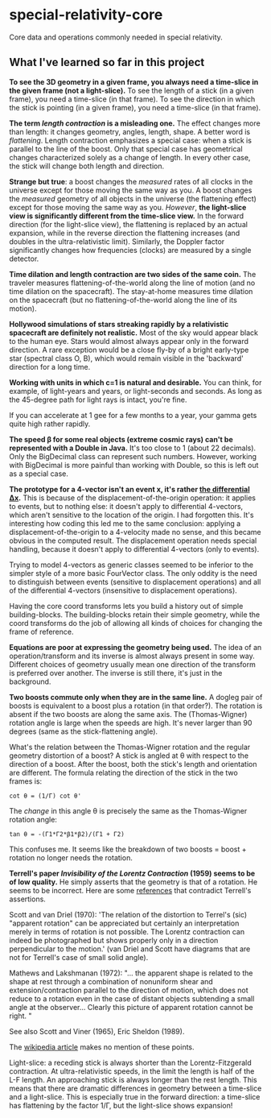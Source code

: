 # special-relativity-core
Core data and operations commonly needed in special relativity.

## What I've learned so far in this project

**To see the 3D geometry in a given frame, you always need a time-slice in the given frame (not a light-slice).**
To see the length of a stick (in a given frame), you need a time-slice (in that frame).
To see the direction in which the stick is pointing (in a given frame), you need a time-slice (in that frame).


**The term *length contraction* is a misleading one.**
The effect changes more than length: it changes geometry, angles, length, shape.
A better word is *flattening*.
Length contraction emphasizes a special case: when a stick is parallel to the line of the boost.
Only that special case has geometrical changes characterized solely as a change of length.
In every other case, the stick will change both length and direction.



**Strange but true**: a boost changes the *measured* rates of all clocks in the universe except for those moving the same way as you. 
A boost changes the *measured* geometry of all objects in the universe (the flattening effect) except for those moving the same way as you.
*However*, **the light-slice view is significantly different from the time-slice view.** 
In the forward direction (for the light-slice view), the flattening is replaced by an actual expansion, while in the reverse direction 
the flattening increases (and doubles in the ultra-relativistic limit). 
Similarly, the Doppler factor significantly changes how frequencies (clocks) are measured by a single detector.


**Time dilation and length contraction are two sides of the same coin.**
The traveler measures flattening-of-the-world along the line of motion (and no time dilation on the spacecraft). 
The stay-at-home measures time dilation on the spacecraft (but no flattening-of-the-world along the line of its motion).



**Hollywood simulations of stars streaking rapidly by a relativistic spacecraft are definitely not realistic.** 
Most of the sky would appear black to the human eye.
Stars would almost always appear only in the forward direction. 
A rare exception would be a close fly-by of a bright early-type star (spectral class O, B), which would 
remain visible in the 'backward' direction for a long time.


**Working with units in which c=1 is natural and desirable.**
You can think, for example, of light-years and years, or light-seconds and seconds.
As long as the 45-degree path for light rays is intact, you're fine.


If you can accelerate at 1 gee for a few months to a year, your gamma gets quite high rather rapidly.


**The speed β for some real objects (extreme cosmic rays) can't be represented with a Double in Java.**
It's too close to 1 (about 22 decimals). Only the BigDecimal class can represent such numbers.
However, working with BigDecimal is more painful than working with Double, so this is 
left out as a special case.


**The prototype for a 4-vector isn't an event x, it's rather
<a href='http://www.scholarpedia.org/article/Special_relativity:_mechanics'>the differential Δx</a>.**
This is because of the displacement-of-the-origin operation: it applies to events, but to nothing else:
it doesn't apply to differential 4-vectors, which aren't sensitive to the location of the origin.
I had forgotten this.
It's interesting how coding this led me to the same conclusion: applying a displacement-of-the-origin 
to a 4-velocity made no sense, and this became obvious in the computed result.
The displacement operation needs special handling, because it doesn't apply to differential 4-vectors (only to events).


Trying to model 4-vectors as generic classes seemed to be inferior to the simpler style of a more basic FourVector class. 
The only oddity is the need to distinguish between events (sensitive to displacement operations) and all of the differential 4-vectors (insensitive to displacement operations).


Having the core coord transforms lets you build a history out of simple building-blocks.
The building-blocks retain their simple geometry, while the coord transforms do the job of allowing 
all kinds of choices for changing the frame of reference.


**Equations are poor at expressing the geometry being used.**
The idea of an operation/transform and its inverse is almost always present in some way.
Different choices of geometry usually mean one direction of the transform is preferred over another.
The inverse is still there, it's just in the background.



**Two boosts commute only when they are in the same line.**
A dogleg pair of boosts is equivalent to a boost plus a rotation (in that order?).
The rotation is absent if the two boosts are along the same axis.
The (Thomas-Wigner) rotation angle is large when the speeds are high.
It's never larger than 90 degrees (same as the stick-flattening angle).

What's the relation between the Thomas-Wigner rotation and the regular geometry distortion of a boost?
A stick is angled at θ with respect to the direction of a boost.
After the boost, both the stick's length and orientation are different.
The formula relating the direction of the stick in the two frames is:
```
cot θ = (1/Γ) cot θ' 
```
The *change* in this angle θ is precisely the same as the Thomas-Wigner rotation angle:
```
tan θ = -(Γ1*Γ2*β1*β2)/(Γ1 + Γ2)
```
This confuses me. It seems like the breakdown of two boosts = boost + rotation no longer needs the rotation. 
  
 

**Terrell's paper *Invisibility of the Lorentz Contraction* (1959) seems to be of low quality.**
He simply asserts that the geometry is that of a rotation. He seems to be incorrect.
Here are some <a href='https://github.com/johanley/special-relativity-core/blob/master/notes/references.txt'>references</a> that contradict Terrell's assertions.

Scott and van Driel (1970):
  'The relation of the distortion to Terrel's (sic) "apparent rotation" can be appreciated but 
  certainly an interpretation merely in terms of rotation is not possible. The Lorentz contraction 
  can indeed be photographed but shows properly only in a direction perpendicular to the motion.'
  (van Driel and Scott have diagrams that are not for Terrell's case of small solid angle).
  
Mathews and Lakshmanan (1972): 
  "... the apparent shape is related to the shape at rest through a combination of nonuniform shear and 
  extension/contraction parallel to the direction of motion, which does not reduce to a rotation even 
  in the case of distant objects subtending a small angle at the observer... Clearly this picture of apparent rotation 
  cannot be right. "
  
See also Scott and Viner (1965), Eric Sheldon (1989).
  
The <a href='https://en.wikipedia.org/wiki/Terrell_rotation'>wikipedia article</a> makes no mention of these points.


Light-slice: a receding stick is always shorter than the Lorentz-Fitzgerald contraction.
At ultra-relativistic speeds, in the limit the length is half of the L-F length.
An approaching stick is always longer than the rest length.
This means that there are dramatic differences in geometry between a time-slice and a light-slice. 
This is especially true in the forward direction: a time-slice has flattening by the factor 1/Γ, but 
the light-slice shows expansion!

